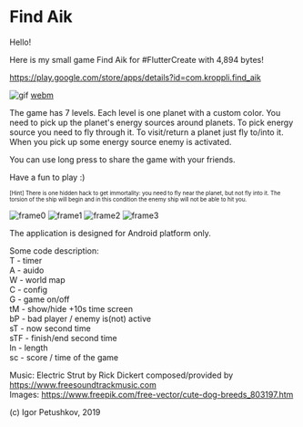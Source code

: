# Find Aik

Hello!  

Here is my small game Find Aik for #FlutterCreate with 4,894 bytes!  

https://play.google.com/store/apps/details?id=com.kroppli.find_aik

![gif](https://raw.githubusercontent.com/kroppli/find_aik/master/find_aik.gif)
[webm](https://raw.githubusercontent.com/kroppli/find_aik/master/find_aik.webm)

The game has 7 levels.
Each level is one planet with a custom color. You need to pick up the planet's energy sources around planets.
To pick energy source you need to fly through it. To visit/return a planet just fly to/into it.
When you pick up some energy source enemy is activated. 

You can use long press to share the game with your friends.  

Have a fun to play :)

<sub><sup>[Hint] There is one hidden hack to get immortality: you need to fly near the planet, but not fly into it. The torsion of the ship will begin and in this condition the enemy ship will not be able to hit you.</sup></sub>

![frame0](https://raw.githubusercontent.com/kroppli/find_aik/master/assets/frame0.png)
![frame1](https://raw.githubusercontent.com/kroppli/find_aik/master/assets/frame1.png)
![frame2](https://raw.githubusercontent.com/kroppli/find_aik/master/assets/frame2.png)
![frame3](https://raw.githubusercontent.com/kroppli/find_aik/master/assets/frame3.png)

The application is designed for Android platform only.

Some code description:  
T - timer  
A - auido  
W - world map  
C - config  
G - game on/off  
tM - show/hide +10s time screen  
bP - bad player / enemy is(not) active  
sT - now second time  
sTF - finish/end second time  
ln - length  
sc - score / time of the game  

Music: Electric Strut by Rick Dickert composed/provided by https://www.freesoundtrackmusic.com  
Images: https://www.freepik.com/free-vector/cute-dog-breeds_803197.htm

(c) Igor Petushkov, 2019